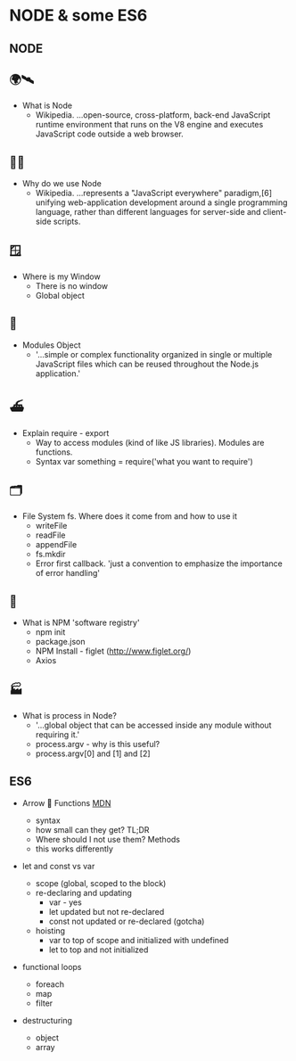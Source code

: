 # NODE & some ES6

## NODE

## 🌍🛰

- What is Node
  - Wikipedia. ...open-source, cross-platform, back-end JavaScript runtime environment that runs on the V8 engine and executes JavaScript code outside a web browser.

## 🙋‍♀️

- Why do we use Node
  - Wikipedia. ...represents a "JavaScript everywhere" paradigm,[6] unifying web-application development around a single programming language, rather than different languages for server-side and client-side scripts.

## 🪟

- Where is my Window
  - There is no window
  - Global object

## 🧱

- Modules Object
  - '...simple or complex functionality organized in single or multiple JavaScript files which can be reused throughout the Node.js application.'

## ⛴

- Explain require - export
  - Way to access modules (kind of like JS libraries). Modules are functions.
  - Syntax var something = require('what you want to require')

## 🗂

- File System fs. Where does it come from and how to use it
  - writeFile
  - readFile
  - appendFile
  - fs.mkdir
  - Error first callback. 'just a convention to emphasize the importance of error handling'

## 🏪

- What is NPM 'software registry'
  - npm init
  - package.json
  - NPM Install - figlet (http://www.figlet.org/)
  - Axios

## 🏭

- What is process in Node?
  - '...global object that can be accessed inside any module without requiring it.'
  - process.argv - why is this useful?
  - process.argv[0] and [1] and [2]

## ES6

- Arrow 🏹 Functions [MDN](https://developer.mozilla.org/en-US/docs/Web/JavaScript/Reference/Functions/Arrow_functions)

  - syntax
  - how small can they get?
    TL;DR
  - Where should I not use them? Methods
  - this works differently

- let and const vs var

  - scope (global, scoped to the block)
  - re-declaring and updating
    - var - yes
    - let updated but not re-declared
    - const not updated or re-declared (gotcha)
  - hoisting
    - var to top of scope and initialized with undefined
    - let to top and not initialized

- functional loops
  - foreach
  - map
  - filter
- destructuring
  - object
  - array
